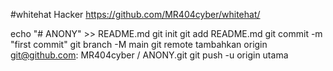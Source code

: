#whitehat
Hacker
https://github.com/MR404cyber/whitehat/

echo "# ANONY" >> README.md 
git init 
git add README.md 
git commit -m "first commit" 
git branch -M main 
git remote tambahkan origin git@github.com: MR404cyber / ANONY.git
 git push -u origin utama
                
